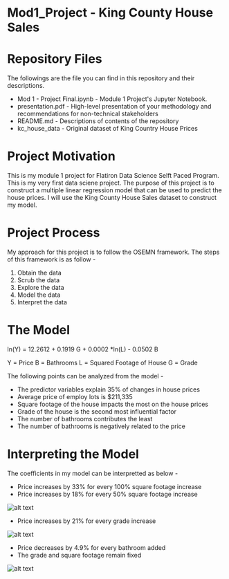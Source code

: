 # Mod1_Project - King County House Sales

# Repository Files
The followings are the file you can find in this repository and their descriptions.
- Mod 1 -                   Project Final.ipynb - Module 1 Project's Jupyter Notebook.
- presentation.pdf -        High-level presentation of your methodology and recommendations for non-technical stakeholders
- README.md -               Descriptions of contents of the repository
- kc_house_data -           Original dataset of King Country House Prices

# Project Motivation
This is my module 1 project for Flatiron Data Science Selft Paced Program. This is my very first data sciene project. The purpose of this project is to construct a multiple linear regression model that can be used to predict the house prices. I will use the King County House Sales dataset to construct my model.

# Project Process

My approach for this project is to follow the OSEMN framework. The steps of this framework is as follow -

1. Obtain the data
2. Scrub the data
3. Explore the data
4. Model the data
5. Interpret the data

# The Model

ln(Y) = 12.2612 + 0.1919 G + 0.0002 *ln(L) - 0.0502 B

Y = Price
B = Bathrooms
L = Squared Footage of House
G = Grade

The following points can be analyzed from the model - 

- The predictor variables explain 35% of changes in house prices
- Average price of employ lots is $211,335
- Square footage of the house impacts the most on the house prices
- Grade of the house is the second most influential factor
- The number of bathrooms contributes the least
- The number of bathrooms is negatively related to the price

# Interpreting the Model

The coefficients in my model can be interpretted as below - 

- Price increases by 33% for every 100% square footage increase
- Price increases by 18% for every 50% square footage increase

![alt text](https://user-images.githubusercontent.com/29743560/93523609-4ec46a00-f901-11ea-9bb1-ec38e5776180.JPG)

- Price increases by 21% for every grade increase

![alt text](https://user-images.githubusercontent.com/29743560/93523612-4ec46a00-f901-11ea-8229-c50596329fa8.JPG)

- Price decreases by 4.9% for every bathroom added
- The grade and square footage remain fixed

![alt text](https://user-images.githubusercontent.com/29743560/93523614-4f5d0080-f901-11ea-976f-add13611ec42.JPG)



